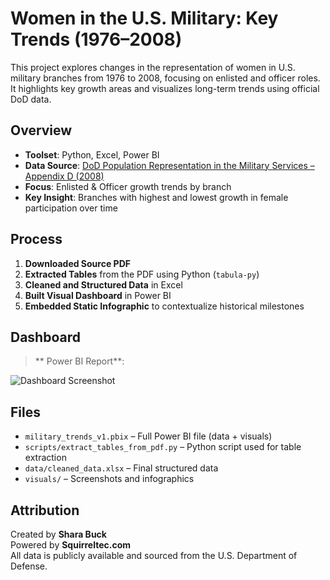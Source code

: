 # Women in the U.S. Military: Key Trends (1976–2008)

This project explores changes in the representation of women in U.S. military branches from 1976 to 2008, focusing on enlisted and officer roles. It highlights key growth areas and visualizes long-term trends using official DoD data.

## Overview

-  **Toolset**: Python, Excel, Power BI  
-  **Data Source**: [DoD Population Representation in the Military Services – Appendix D (2008)](https://prhome.defense.gov/Portals/52/Documents/MRA_Docs/MPP/AP/poprep/2008/appendixd.pdf)  
-  **Focus**: Enlisted & Officer growth trends by branch  
-  **Key Insight**: Branches with highest and lowest growth in female participation over time

##  Process

1. **Downloaded Source PDF**
2. **Extracted Tables** from the PDF using Python (`tabula-py`)
3. **Cleaned and Structured Data** in Excel
4. **Built Visual Dashboard** in Power BI
5. **Embedded Static Infographic** to contextualize historical milestones

##  Dashboard

>  ** Power BI Report**: 

![Dashboard Screenshot](/visuals/dashboard_screenshot.jpg)

##  Files

- `military_trends_v1.pbix` – Full Power BI file (data + visuals)
- `scripts/extract_tables_from_pdf.py` – Python script used for table extraction
- `data/cleaned_data.xlsx` – Final structured data
- `visuals/` – Screenshots and infographics

## Attribution

Created by **Shara Buck**  
Powered by **Squirreltec.com**  
All data is publicly available and sourced from the U.S. Department of Defense.
